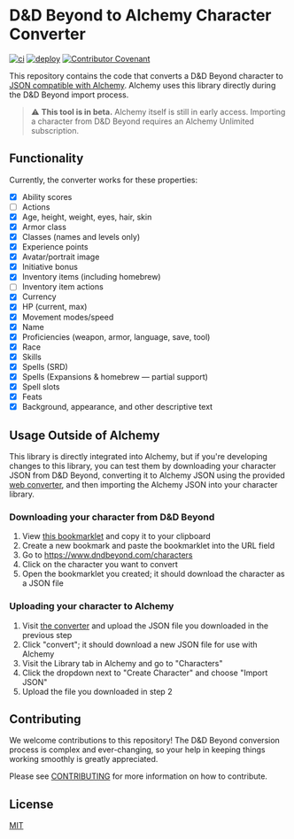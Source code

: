 # D&D Beyond to Alchemy Character Converter

[![ci](https://github.com/alchemyrpg/ddb2alchemy/actions/workflows/ci.yml/badge.svg)](https://github.com/alchemyrpg/ddb2alchemy/actions/workflows/ci.yml)
[![deploy](https://github.com/alchemy/ddb2alchemy/actions/workflows/deploy.yml/badge.svg)](https://github.com/alchemyrpg/ddb2alchemy/actions/workflows/deploy.yml)
[![Contributor Covenant](https://img.shields.io/badge/Contributor%20Covenant-2.1-4baaaa.svg)](code_of_conduct.md)

This repository contains the code that converts a D&D Beyond character to [JSON compatible with Alchemy](https://alchemyrpg.github.io/slate). Alchemy uses this library directly during the D&D Beyond import process.

> ⚠️ **This tool is in beta.** Alchemy itself is still in early access. Importing a character from D&D Beyond requires an Alchemy Unlimited subscription.

## Functionality

Currently, the converter works for these properties:

- [x] Ability scores
- [ ] Actions
- [x] Age, height, weight, eyes, hair, skin
- [x] Armor class
- [x] Classes (names and levels only)
- [x] Experience points
- [x] Avatar/portrait image
- [x] Initiative bonus
- [x] Inventory items (including homebrew)
- [ ] Inventory item actions
- [x] Currency
- [x] HP (current, max)
- [x] Movement modes/speed
- [x] Name
- [x] Proficiencies (weapon, armor, language, save, tool)
- [x] Race
- [x] Skills
- [x] Spells (SRD)
- [x] Spells (Expansions & homebrew — partial support)
- [x] Spell slots
- [x] Feats
- [x] Background, appearance, and other descriptive text

## Usage Outside of Alchemy

This library is directly integrated into Alchemy, but if you're developing changes to this library, you can test them by downloading your character JSON from D&D Beyond, converting it to Alchemy JSON using the provided [web converter](https://alchemyrpg.github.io/ddb2alchemy/), and then importing the Alchemy JSON into your character library.

### Downloading your character from D&D Beyond

1. View [this bookmarklet](https://raw.githubusercontent.com/alchemyrpg/ddb2alchemy/main/public/bookmarklet.min.js) and copy it to your clipboard
2. Create a new bookmark and paste the bookmarklet into the URL field
3. Go to https://www.dndbeyond.com/characters
4. Click on the character you want to convert
5. Open the bookmarklet you created; it should download the character as a JSON file

### Uploading your character to Alchemy

1. Visit [the converter](https://alchemyrpg.github.io/ddb2alchemy/) and upload the JSON file you downloaded in the previous step
2. Click "convert"; it should download a new JSON file for use with Alchemy
3. Visit the Library tab in Alchemy and go to "Characters"
4. Click the dropdown next to "Create Character" and choose "Import JSON"
5. Upload the file you downloaded in step 2

## Contributing
We welcome contributions to this repository! The D&D Beyond conversion process is complex and ever-changing, so your help in keeping things working smoothly is greatly appreciated.

Please see [CONTRIBUTING](CONTRIBUTING.md) for more information on how to contribute.

## License

[MIT](LICENSE)
